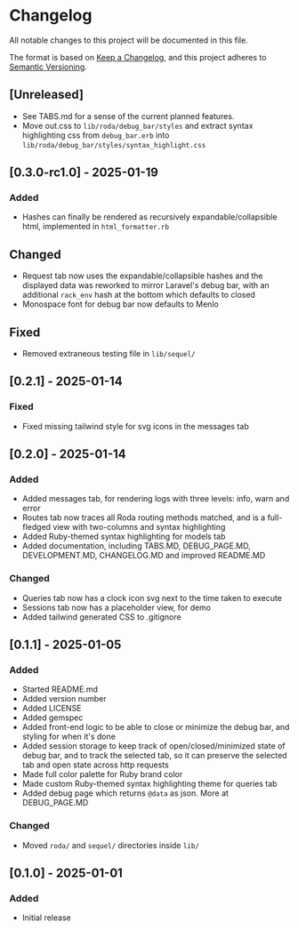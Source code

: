# Changelog

All notable changes to this project will be documented in this file.

The format is based on [Keep a Changelog](https://keepachangelog.com/en/1.1.0/),
and this project adheres to [Semantic Versioning](https://semver.org/spec/v2.0.0.html).

## [Unreleased]

- See TABS.md for a sense of the current planned features.
- Move out.css to `lib/roda/debug_bar/styles` and extract syntax highlighting css from `debug_bar.erb` into `lib/roda/debug_bar/styles/syntax_highlight.css`

## [0.3.0-rc1.0] - 2025-01-19

### Added
- Hashes can finally be rendered as recursively expandable/collapsible html, implemented in `html_formatter.rb`

## Changed
- Request tab now uses the expandable/collapsible hashes and the displayed data was reworked to mirror Laravel's debug bar, with an additional `rack_env` hash at the bottom which defaults to closed
- Monospace font for debug bar now defaults to Menlo

## Fixed
- Removed extraneous testing file in `lib/sequel/`

## [0.2.1] - 2025-01-14

### Fixed
- Fixed missing tailwind style for svg icons in the messages tab

## [0.2.0] - 2025-01-14

### Added
- Added messages tab, for rendering logs with three levels: info, warn and error
- Routes tab now traces all Roda routing methods matched, and is a full-fledged view with two-columns and syntax highlighting
- Added Ruby-themed syntax highlighting for models tab
- Added documentation, including TABS.MD, DEBUG_PAGE.MD, DEVELOPMENT.MD, CHANGELOG.MD and improved README.MD

### Changed
- Queries tab now has a clock icon svg next to the time taken to execute
- Sessions tab now has a placeholder view, for demo
- Added tailwind generated CSS to .gitignore

## [0.1.1] - 2025-01-05

### Added
- Started README.md
- Added version number
- Added LICENSE
- Added gemspec
- Added front-end logic to be able to close or minimize the debug bar, and styling for when it's done
- Added session storage to keep track of open/closed/minimized state of debug bar, and to track the selected tab, so it can preserve the selected tab and open state across http requests
- Made full color palette for Ruby brand color
- Made custom Ruby-themed syntax highlighting theme for queries tab
- Added debug page which returns `@data` as json. More at DEBUG_PAGE.MD

### Changed
- Moved `roda/` and `sequel/` directories inside `lib/`

## [0.1.0] - 2025-01-01

### Added
- Initial release
